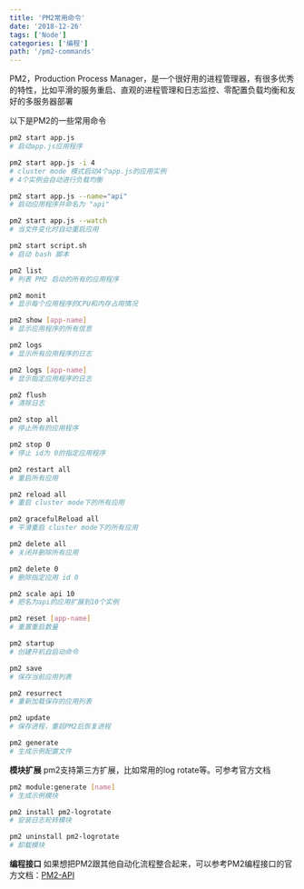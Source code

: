 ```yaml
---
title: 'PM2常用命令'
date: '2018-12-26'
tags: ['Node']
categories: ['编程']
path: '/pm2-commands'
---
```


PM2，Production Process Manager，是一个很好用的进程管理器，有很多优秀的特性，比如平滑的服务重启、直观的进程管理和日志监控、零配置负载均衡和友好的多服务器部署

以下是PM2的一些常用命令

```bash
pm2 start app.js
# 启动app.js应用程序

pm2 start app.js -i 4
# cluster mode 模式启动4个app.js的应用实例
# 4个实例会自动进行负载均衡

pm2 start app.js --name="api"
# 启动应用程序并命名为 "api"

pm2 start app.js --watch
# 当文件变化时自动重启应用

pm2 start script.sh
# 启动 bash 脚本

pm2 list
# 列表 PM2 启动的所有的应用程序

pm2 monit
# 显示每个应用程序的CPU和内存占用情况

pm2 show [app-name]
# 显示应用程序的所有信息

pm2 logs
# 显示所有应用程序的日志

pm2 logs [app-name]
# 显示指定应用程序的日志

pm2 flush
# 清除日志

pm2 stop all
# 停止所有的应用程序

pm2 stop 0
# 停止 id为 0的指定应用程序

pm2 restart all
# 重启所有应用

pm2 reload all
# 重启 cluster mode下的所有应用

pm2 gracefulReload all
# 平滑重启 cluster mode下的所有应用

pm2 delete all
# 关闭并删除所有应用

pm2 delete 0
# 删除指定应用 id 0

pm2 scale api 10
# 把名为api的应用扩展到10个实例

pm2 reset [app-name]
# 重置重启数量

pm2 startup
# 创建开机自启动命令

pm2 save
# 保存当前应用列表

pm2 resurrect
# 重新加载保存的应用列表

pm2 update
# 保存进程，重启PM2后恢复进程

pm2 generate
# 生成示例配置文件
```

**模块扩展**
pm2支持第三方扩展，比如常用的log rotate等。可参考官方文档

```bash
pm2 module:generate [name]
# 生成示例模块

pm2 install pm2-logrotate
# 安装日志轮转模块

pm2 uninstall pm2-logrotate
# 卸载模块
```



**编程接口**
如果想把PM2跟其他自动化流程整合起来，可以参考PM2编程接口的官方文档：[PM2-API](http://pm2.keymetrics.io/docs/usage/pm2-api/)

